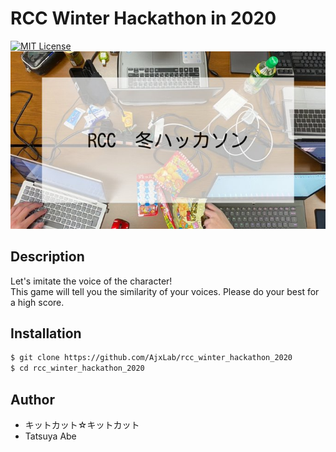 # RCC Winter Hackathon in 2020

[![MIT License](http://img.shields.io/badge/license-MIT-blue.svg?style=flat)](LICENSE)
![](img/RCC_Hackathon.jpeg)

## Description
Let's imitate the voice of the character!<br>
This game will tell you the similarity of your voices. Please do your best for a high score.


## Installation
```sh
$ git clone https://github.com/AjxLab/rcc_winter_hackathon_2020
$ cd rcc_winter_hackathon_2020
```


## Author
- キットカット☆キットカット
- Tatsuya Abe
